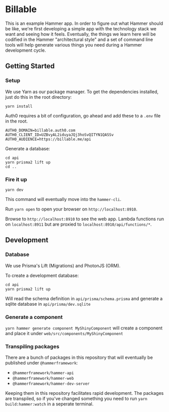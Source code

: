 # Billable

This is an example Hammer app. In order to figure out what Hammer should be
like, we're first developing a simple app with the technology stack we want and
seeing how it feels. Eventually, the things we learn here will be codified in
the Hammer "architectural style" and a set of command line tools will help
generate various things you need during a Hammer development cycle.

## Getting Started

### Setup

We use Yarn as our package manager. To get the dependencies installed, just do
this in the root directory:

```terminal
yarn install
```

Auth0 requires a bit of configuration, go ahead and add these to a `.env` file in the root.

```env
AUTH0_DOMAIN=billable.auth0.com
AUTH0_CLIENT_ID=UZBvyAL2iduyaJQj3hoSvQITYN1QASSv
AUTH0_AUDIENCE=https://billable.me/api
```

Generate a database:

```terminal
cd api
yarn prisma2 lift up
cd ..
```

### Fire it up

```terminal
yarn dev
```

This command will eventually move into the `hammer-cli`.

Run `yarn open` to open your browser on `http://localhost:8910`.

Browse to `http://localhost:8910` to see the web app. Lambda functions run on
`localhost:8911` but are proxied to `localhost:8910/api/functions/*`.

## Development

### Database

We use Prisma's Lift (Migrations) and PhotonJS (ORM).

To create a development database:

```terminal
cd api
yarn prisma2 lift up
```

Will read the schema definition in `api/prisma/schema.prisma` and
generate a sqlite database in `api/prisma/dev.sqlite`

### Generate a component

`yarn hammer generate component MyShinyComponent` will create a component
and place it under `web/src/components/MyShinyComponent`

### Transpiling packages

There are a bunch of packages in this repository that will eventually be published
under `@hammerframework`:

- `@hammerframework/hammer-api`
- `@hammerframework/hammer-web`
- `@hammerframework/hammer-dev-server`

Keeping them in this repository facilitates rapid development. The packages are
transpiled, so if you've changed something you need to run `yarn build:hammer:watch`
in a seperate terminal.
